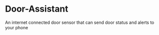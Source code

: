# Door-Assistant
An internet connected door sensor that can send door status and alerts to your phone
